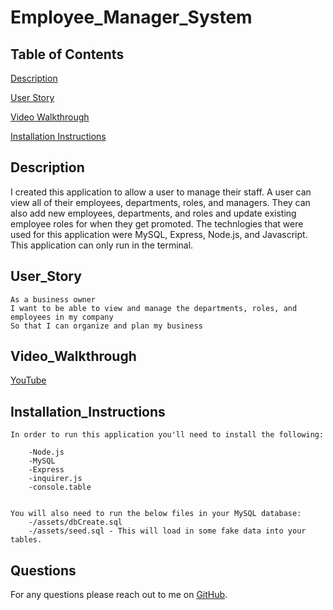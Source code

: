 # Employee_Manager_System

## Table of Contents

[Description](#Description)  

[User Story](#User_Story)  

[Video Walkthrough](#Video_Walkthrough)  

[Installation Instructions](#Installation_Instructions)  


## Description

I created this application to allow a user to manage their staff. A user can view all of their employees, departments, roles, and managers. They can also add new employees, departments, and roles and update existing employee roles for when they get promoted. The technlogies that were used for this application were MySQL, Express, Node.js, and Javascript. This application can only run in the terminal.

## User_Story
```
As a business owner
I want to be able to view and manage the departments, roles, and employees in my company
So that I can organize and plan my business
```

## Video_Walkthrough

[YouTube](https://www.youtube.com/watch?v=qmhsRQqq1Yk)


## Installation_Instructions
```
In order to run this application you'll need to install the following:

    -Node.js
    -MySQL
    -Express
    -inquirer.js
    -console.table


You will also need to run the below files in your MySQL database:
    -/assets/dbCreate.sql
    -/assets/seed.sql - This will load in some fake data into your tables.
```

## Questions

For any questions please reach out to me on [GitHub](https://github.com/FarisKadir).
